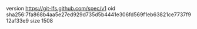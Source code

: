 version https://git-lfs.github.com/spec/v1
oid sha256:7fa868b4aa5e27ed929d735d5b4441e306fd569f1eb63821ce7737f912af33e9
size 1508
